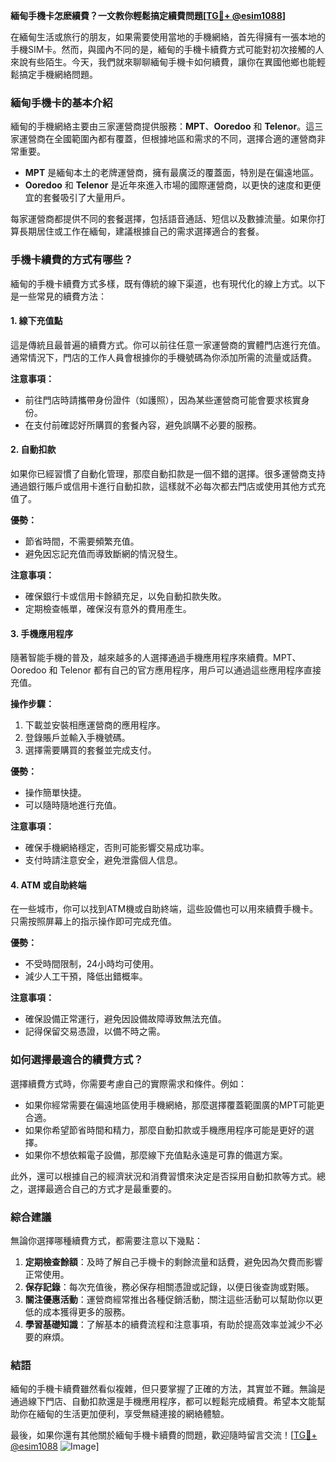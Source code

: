 **緬甸手機卡怎麽續費？一文教你輕鬆搞定續費問題[[TG💪+ @esim1088](https://t.me/s/esim1088)]**

在緬甸生活或旅行的朋友，如果需要使用當地的手機網絡，首先得擁有一張本地的手機SIM卡。然而，與國內不同的是，緬甸的手機卡續費方式可能對初次接觸的人來說有些陌生。今天，我們就來聊聊緬甸手機卡如何續費，讓你在異國他鄉也能輕鬆搞定手機網絡問題。

### 緬甸手機卡的基本介紹

緬甸的手機網絡主要由三家運營商提供服務：**MPT**、**Ooredoo** 和 **Telenor**。這三家運營商在全國範圍內都有覆蓋，但根據地區和需求的不同，選擇合適的運營商非常重要。

- **MPT** 是緬甸本土的老牌運營商，擁有最廣泛的覆蓋面，特別是在偏遠地區。
- **Ooredoo** 和 **Telenor** 是近年來進入市場的國際運營商，以更快的速度和更便宜的套餐吸引了大量用戶。
  
每家運營商都提供不同的套餐選擇，包括語音通話、短信以及數據流量。如果你打算長期居住或工作在緬甸，建議根據自己的需求選擇適合的套餐。

### 手機卡續費的方式有哪些？

緬甸的手機卡續費方式多樣，既有傳統的線下渠道，也有現代化的線上方式。以下是一些常見的續費方法：

#### 1. 線下充值點

這是傳統且最普遍的續費方式。你可以前往任意一家運營商的實體門店進行充值。通常情況下，門店的工作人員會根據你的手機號碼為你添加所需的流量或話費。

**注意事項：**
- 前往門店時請攜帶身份證件（如護照），因為某些運營商可能會要求核實身份。
- 在支付前確認好所購買的套餐內容，避免誤購不必要的服務。

#### 2. 自動扣款

如果你已經習慣了自動化管理，那麼自動扣款是一個不錯的選擇。很多運營商支持通過銀行賬戶或信用卡進行自動扣款，這樣就不必每次都去門店或使用其他方式充值了。

**優勢：**
- 節省時間，不需要頻繁充值。
- 避免因忘記充值而導致斷網的情況發生。

**注意事項：**
- 確保銀行卡或信用卡餘額充足，以免自動扣款失敗。
- 定期檢查帳單，確保沒有意外的費用產生。

#### 3. 手機應用程序

隨著智能手機的普及，越來越多的人選擇通過手機應用程序來續費。MPT、Ooredoo 和 Telenor 都有自己的官方應用程序，用戶可以通過這些應用程序直接充值。

**操作步驟：**
1. 下載並安裝相應運營商的應用程序。
2. 登錄賬戶並輸入手機號碼。
3. 選擇需要購買的套餐並完成支付。

**優勢：**
- 操作簡單快捷。
- 可以隨時隨地進行充值。

**注意事項：**
- 確保手機網絡穩定，否則可能影響交易成功率。
- 支付時請注意安全，避免泄露個人信息。

#### 4. ATM 或自助終端

在一些城市，你可以找到ATM機或自助終端，這些設備也可以用來續費手機卡。只需按照屏幕上的指示操作即可完成充值。

**優勢：**
- 不受時間限制，24小時均可使用。
- 減少人工干預，降低出錯概率。

**注意事項：**
- 確保設備正常運行，避免因設備故障導致無法充值。
- 記得保留交易憑證，以備不時之需。

### 如何選擇最適合的續費方式？

選擇續費方式時，你需要考慮自己的實際需求和條件。例如：
- 如果你經常需要在偏遠地區使用手機網絡，那麼選擇覆蓋範圍廣的MPT可能更合適。
- 如果你希望節省時間和精力，那麼自動扣款或手機應用程序可能是更好的選擇。
- 如果你不想依賴電子設備，那麼線下充值點永遠是可靠的備選方案。

此外，還可以根據自己的經濟狀況和消費習慣來決定是否採用自動扣款等方式。總之，選擇最適合自己的方式才是最重要的。

### 綜合建議

無論你選擇哪種續費方式，都需要注意以下幾點：
1. **定期檢查餘額**：及時了解自己手機卡的剩餘流量和話費，避免因為欠費而影響正常使用。
2. **保存記錄**：每次充值後，務必保存相關憑證或記錄，以便日後查詢或對賬。
3. **關注優惠活動**：運營商經常推出各種促銷活動，關注這些活動可以幫助你以更低的成本獲得更多的服務。
4. **學習基礎知識**：了解基本的續費流程和注意事項，有助於提高效率並減少不必要的麻煩。

### 結語

緬甸的手機卡續費雖然看似複雜，但只要掌握了正確的方法，其實並不難。無論是通過線下門店、自動扣款還是手機應用程序，都可以輕鬆完成續費。希望本文能幫助你在緬甸的生活更加便利，享受無縫連接的網絡體驗。

最後，如果你還有其他關於緬甸手機卡續費的問題，歡迎隨時留言交流！[[TG💪+ @esim1088](https://t.me/s/esim1088) ![Image](https://i.postimg.cc/4NQfJmqS/Snipaste-2025-05-13-00-14-12.png)]